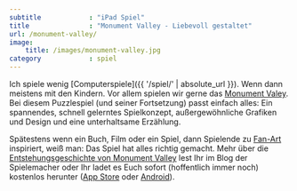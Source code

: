```yaml
---
subtitle            : "iPad Spiel"
title               : "Monument Valley - Liebevoll gestaltet"
url: /monument-valley/
image:
    title: /images/monument-valley.jpg
category            : spiel
---
```

Ich spiele wenig [Computerspiele]({{ '/spiel/' | absolute_url }}). Wenn dann meistens mit den Kindern. Vor allem spielen wir gerne das [Monument Valey](http://www.monumentvalleygame.com/). Bei diesem Puzzlespiel (und seiner Fortsetzung) passt einfach alles: Ein spannendes, schnell gelerntes Spielkonzept, außergewöhnliche Grafiken und Design und eine unterhaltsame Erzählung.

Spätestens wenn ein Buch, Film oder ein Spiel, dann Spielende zu [Fan-Art](http://monumentfriends.tumblr.com/) inspiriert, weiß man: Das Spiel hat alles richtig gemacht. Mehr über die [Entstehungsgeschichte von Monument Valley](https://ustwo.com/what-we-do/monument-valley) lest Ihr im Blog der Spielemacher oder Ihr ladet es Euch sofort (hoffentlich immer noch) kostenlos herunter ([App Store](https://itunes.apple.com/de/app/monument-valley/id728293409?mt=8) oder [Android](https://play.google.com/store/apps/details?id=com.ustwo.monumentvalley&hl=de)).






